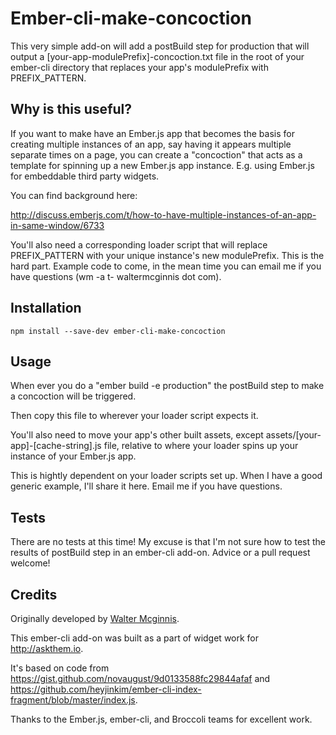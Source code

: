 # Ember-cli-make-concoction

This very simple add-on will add a postBuild step for production that will
output a [your-app-modulePrefix]-concoction.txt file in the root of your
ember-cli directory that replaces your app's modulePrefix with
PREFIX_PATTERN.

## Why is this useful?

If you want to make have an Ember.js app that becomes the basis for creating
multiple instances of an app, say having it appears multiple separate times on
a page, you can create a "concoction" that acts as a template for spinning up a
new Ember.js app instance. E.g. using Ember.js for embeddable third party widgets.

You can find background here:

http://discuss.emberjs.com/t/how-to-have-multiple-instances-of-an-app-in-same-window/6733

You'll also need a corresponding loader script that will replace PREFIX_PATTERN
with your unique instance's new modulePrefix. This is the hard part. Example
code to come, in the mean time you can email me if you have questions
(wm -a t- waltermcginnis dot com).

## Installation

    npm install --save-dev ember-cli-make-concoction

## Usage

When ever you do a "ember build -e production" the postBuild step to make a
concoction will be triggered.

Then copy this file to wherever your loader script expects it.

You'll also need to move your app's other built assets, except
assets/[your-app]-[cache-string].js file, relative to where your loader spins
up your instance of your Ember.js app.

This is hightly dependent on your loader scripts set up. When I have a good
generic example, I'll share it here. Email me if you have questions.

## Tests

There are no tests at this time! My excuse is that I'm not sure how to test the
results of postBuild step in an ember-cli add-on. Advice or a pull request welcome!

## Credits

Originally developed by [Walter Mcginnis](https://github.com/walter).

This ember-cli add-on was built as a part of widget work for http://askthem.io.

It's based on code from https://gist.github.com/novaugust/9d0133588fc29844afaf
and https://github.com/heyjinkim/ember-cli-index-fragment/blob/master/index.js.

Thanks to the Ember.js, ember-cli, and Broccoli teams for excellent work.
